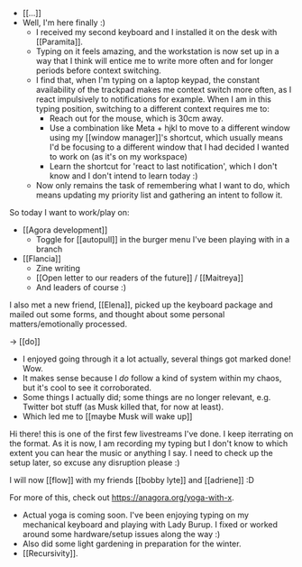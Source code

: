 - [[...]]
- Well, I'm here finally :)
  - I received my second keyboard and I installed it on the desk with [[Paramita]].
  - Typing on it feels amazing, and the workstation is now set up in a way that I think will entice me to write more often and for longer periods before context switching.
  - I find that, when I'm typing on a laptop keypad, the constant availability of the trackpad makes me context switch more often, as I react impulsively to notifications for example. When I am in this typing position, switching to a different context requires me to:
    - Reach out for the mouse, which is 30cm away.
    - Use a combination like Meta + hjkl to move to a different window using my [[window manager]]'s shortcut, which usually means I'd be focusing to a different window that I had decided I wanted to work on (as it's on my workspace)
    - Learn the shortcut for 'react to last notification', which I don't know and I don't intend to learn today :)
  - Now only remains the task of remembering what I want to do, which means updating my priority list and gathering an intent to follow it.

So today I want to work/play on:

- [[Agora development]]
  - Toggle for [[autopull]] in the burger menu I've been playing with in a branch
- [[Flancia]]
  - Zine writing
  - [[Open letter to our readers of the future]] / [[Maitreya]]
  - And leaders of course :)

I also met a new friend, [[Elena]], picked up the keyboard package and mailed out some forms, and thought about some personal matters/emotionally processed.

-> [[do]]
  - I enjoyed going through it a lot actually, several things got marked done! Wow.
  - It makes sense because I *do* follow a kind of system within my chaos, but it's cool to see it corroborated.
  - Some things I actually did; some things are no longer relevant, e.g. Twitter bot stuff (as Musk killed that, for now at least).
  - Which led me to [[maybe Musk will wake up]]

  Hi there! this is one of the first few livestreams I've done. I keep iterrating on the format. As it is now, I am recording my typing but I don't know to which extent you can hear the music or anything I say. I need to check up the setup later, so excuse any disruption please :)

  I will now [[flow]] with my friends [[bobby lyte]] and [[adriene]] :D

  For more of this, check out https://anagora.org/yoga-with-x.

- Actual yoga is coming soon. I've been enjoying typing on my mechanical keyboard and playing with Lady Burup. I fixed or worked around some hardware/setup issues along the way :)
- Also did some light gardening in preparation for the winter.
- [[Recursivity]].
